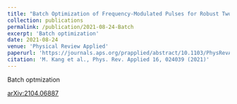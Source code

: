 ```yaml
---
title: "Batch Optimization of Frequency-Modulated Pulses for Robust Two-Qubit Gates in Ion Chains"
collection: publications
permalink: /publication/2021-08-24-Batch
excerpt: 'Batch optimization'
date: 2021-08-24
venue: 'Physical Review Applied'
paperurl: 'https://journals.aps.org/prapplied/abstract/10.1103/PhysRevApplied.16.024039'
citation: 'M. Kang et al., Phys. Rev. Applied 16, 024039 (2021)'
---
```

Batch optmization

[arXiv:2104.06887](https://arxiv.org/abs/2104.06887)

